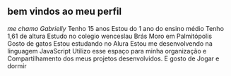 ## bem vindos ao meu perfil
*_me chamo Gabrielly_*
Tenho 15 anos
Estou do 1 ano do ensino médio
Tenho 1,61 de altura
Estudo no colegio wenceslau Brás
Moro em Palmitópolis
Gosto de gatos 
Estou estudando no Alura
Estou me desenvolvendo na linguagem JavaScript
Utilizo esse espaço para minha organização e 
Compartilhamento dos meus projetos desenvolvidos.
E gosto de Jogar e dormir
